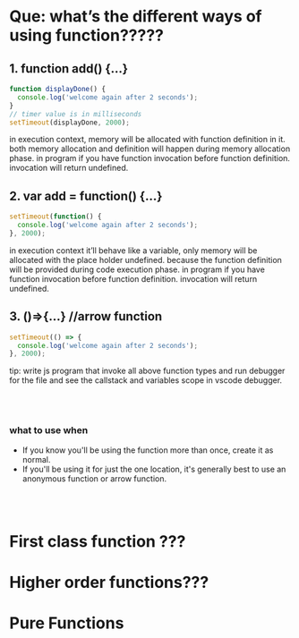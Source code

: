 # Que: what’s the different ways of using function?????

## 1. function add() {…}  
```js
function displayDone() {
  console.log('welcome again after 2 seconds');
}
// timer value is in milliseconds
setTimeout(displayDone, 2000);
```
in execution context, memory will be allocated with function definition in it. both memory allocation and definition will happen during memory allocation phase.
in program if you have function invocation before function definition. invocation will return undefined.

## 2. var add = function() {…} 
```js
setTimeout(function() {
  console.log('welcome again after 2 seconds');
}, 2000);
```
in execution context it’ll behave like a variable, only memory will be allocated with the place holder undefined. because the function definition will be provided during code execution phase. 
in program if you have function invocation before function definition. invocation will return undefined.

## 3. ()=>{…} //arrow function 
```js
setTimeout(() => {
  console.log('welcome again after 2 seconds');
}, 2000);
```
tip: write js program that invoke all above function types and run debugger for the file and see the callstack and variables scope in vscode debugger.



<br/>


<br/>

### what to use when
- If you know you'll be using the function more than once, create it as normal. 
- If you'll be using it for just the one location, it's generally best to use an anonymous function or arrow function.

<br/>


<br/>



# First class function ???
# Higher order functions???
# Pure Functions
